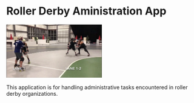 # Roller Derby Aministration App

<img src="https://github.com/rubiculite/derby_admin/blob/master/pics/derby_admin.png" width="50%">

This application is for handling administrative tasks encountered in roller derby organizations.
